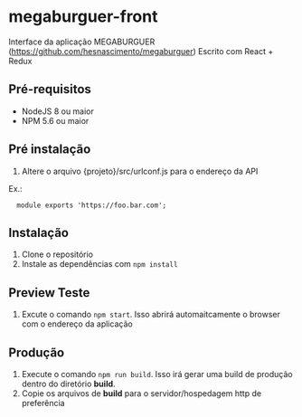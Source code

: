 # megaburguer-front

Interface da aplicação MEGABURGUER (https://github.com/hesnascimento/megaburguer)
Escrito com React + Redux

## Pré-requisitos

- NodeJS 8 ou maior
- NPM 5.6 ou maior

## Pré instalação

1. Altere o arquivo {projeto}/src/urlconf.js para o endereço da API

Ex.:
```
  module exports 'https://foo.bar.com';
```
## Instalação

1. Clone o repositório
2. Instale as dependências com ``npm install``

## Preview Teste

1. Excute o comando ``npm start``. Isso abrirá automaitcamente o browser com o endereço da aplicação

## Produção

1. Execute o comando ``npm run build``. Isso irá gerar uma build de produção dentro do diretório **build**.
2. Copie os arquivos de **build** para o servidor/hospedagem http de preferência
